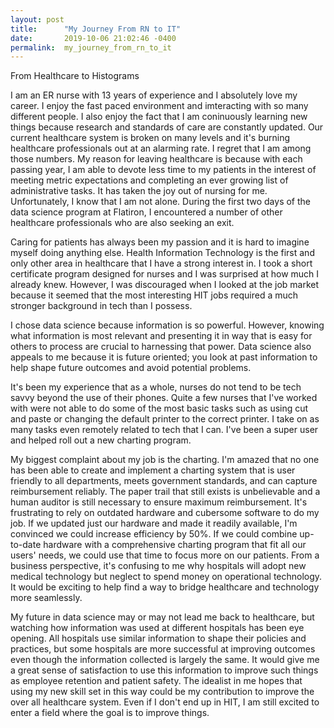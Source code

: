 ```yaml
---
layout: post
title:      "My Journey From RN to IT"
date:       2019-10-06 21:02:46 -0400
permalink:  my_journey_from_rn_to_it
---
```


From Healthcare to Histograms

I am an ER nurse with 13 years of experience and I absolutely love my career. I enjoy the fast paced environment and imteracting with so many different people.  I also enjoy the fact that I am coninuously learning new things because research and standards of care are constantly updated. Our current healthcare system is broken on many levels and it's burning healthcare professionals out at an alarming rate. I regret that I am among those numbers. My reason for leaving healthcare is because with each passing year, I am able to devote less time to my patients in the interest of meeting metric expectations and completing an ever growing list of administrative tasks. It has taken the joy out of nursing for me. Unfortunately, I know that I am not alone. During the first two days of the data science program at Flatiron, I encountered a number of other healthcare professionals who are also seeking an exit.

Caring for patients has always been my passion and it is hard to imagine myself doing anything else. Health Information Technology is the first and only other area in healthcare that I have a strong interest in. I took a short certificate program designed for nurses and I was surprised at how much I already knew. However, I was discouraged when I looked at the job market because it seemed that the most interesting HIT jobs required a much stronger background in tech than I possess. 

I chose data science because information is so powerful. However, knowing what information is most relevant and presenting it in way that is easy for others to process are crucial to harnessing that power. Data science also appeals to me because it is future oriented; you look at past information to help shape future outcomes and avoid potential problems. 
 
It's been my experience that as a whole, nurses do not tend to be tech savvy beyond the use of their phones. Quite a few nurses that I've worked with were not able to do some of the most basic tasks such as using cut and paste or changing the default printer to the correct printer. I take on as many tasks even remotely related to tech that I can. I've been a super user and helped roll out a new charting program.

My biggest complaint about my job is the charting. I'm amazed that no one has been able to create and implement a charting system that is user friendly to all departments, meets government standards, and can capture reimbursement reliably. The paper trail that still exists is unbelievable and a human auditor is still necessary to ensure maximum reimbursement. It's frustrating to rely on outdated hardware and cubersome software to do my job. If we updated just our hardware and made it readily available, I'm convinced we could increase efficiency by 50%. If we could combine up-to-date hardware with a comprehensive charting program that fit all our users' needs, we could use that time to focus more on our patients. From a business perspective, it's confusing to me why hospitals will adopt new medical technology but neglect to spend money on operational technology. It would be exciting to help find a way to bridge healthcare and technology more seamlessly.

My future in data science may or may not lead me back to healthcare, but watching how information was used at different hospitals has been eye opening. All hospitals use similar information to shape their policies and practices, but some hospitals are more successful at improving outcomes even though the information collected is largely the same. It would give me a great sense of satisfaction to use this information to improve such things as employee retention and patient safety. The idealist in me hopes that using my new skill set in this way could be my contribution to improve the over all healthcare system. Even if I don't end up in HIT, I am still excited to enter a field where the goal is to improve things.

